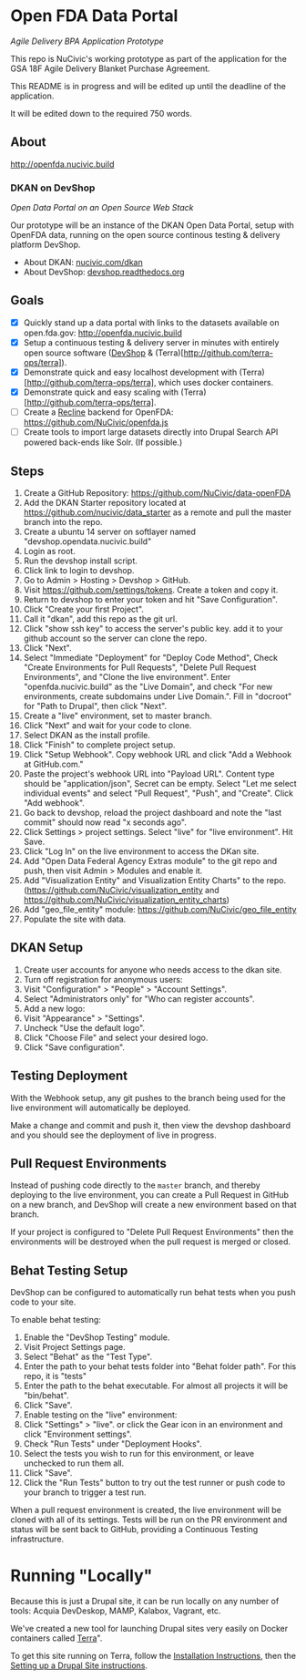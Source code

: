 Open FDA Data Portal
====================

*Agile Delivery BPA Application Prototype*

This repo is NuCivic's working prototype as part of the application for the GSA 18F Agile Delivery Blanket Purchase Agreement.

This README is in progress and will be edited up until the deadline of the application.

It will be edited down to the required 750 words.

About
-----

http://openfda.nucivic.build

### DKAN on DevShop
*Open Data Portal on an Open Source Web Stack*

Our prototype will be an instance of the DKAN Open Data Portal, setup with OpenFDA data, running on the open source continous testing & delivery platform DevShop.

- About DKAN: [nucivic.com/dkan](http://nucivic.com/dkan/)
- About DevShop: [devshop.readthedocs.org](http://devshop.readthedocs.org/)

Goals
-----
- [x] Quickly stand up a data portal with links to the datasets available on open.fda.gov: http://openfda.nucivic.build 
- [x] Setup a continuous testing & delivery server in minutes with entirely open source software ([DevShop](http://github.com/opendevshop/devshop) & (Terra)[http://github.com/terra-ops/terra]).
- [x] Demonstrate quick and easy localhost development with (Terra)[http://github.com/terra-ops/terra], which uses docker containers.
- [x] Demonstrate quick and easy scaling with (Terra)[http://github.com/terra-ops/terra].
- [ ] Create a [Recline](http://okfnlabs.org/recline/) backend for OpenFDA: https://github.com/NuCivic/openfda.js
- [ ] Create tools to import large datasets directly into Drupal Search API powered back-ends like Solr.  (If possible.)

Steps
-----

1. Create a GitHub Repository: https://github.com/NuCivic/data-openFDA
2. Add the DKAN Starter repository located at https://github.com/nucivic/data_starter as a remote and pull the master branch into the repo.
1. Create a ubuntu 14 server on softlayer named "devshop.opendata.nucivic.build"
2. Login as root.
3. Run the devshop install script.
4. Click link to login to devshop.
5. Go to Admin > Hosting > Devshop > GitHub.
5. Visit https://github.com/settings/tokens. Create a token and copy it. 
5. Return to devshop to enter your token and hit "Save Configuration".
5. Click "Create your first Project".
6. Call it "dkan", add this repo as the git url.
7. Click "show ssh key" to access the server's public key. add it to your github account so the server can clone the repo.
8. Click "Next".
9. Select "Immediate "Deployment" for "Deploy Code Method", Check "Create Environments for Pull Requests", "Delete Pull Request Environments", and "Clone the live environment".  Enter "openfda.nucivic.build" as the "Live Domain", and check "For new environments, create subdomains under Live Domain.".   Fill in "docroot" for "Path to Drupal", then click "Next".
10. Create a "live" environment, set to master branch.
11. Click "Next" and wait for your code to clone. 
12. Select DKAN as the install profile.
13. Click "Finish" to complete project setup.
14. Click "Setup Webhook". Copy webhook URL and click "Add a Webhook at GitHub.com."
15. Paste the project's webhook URL into "Payload URL".  Content type should be "application/json", Secret can be empty.  Select "Let me select individual events" and select "Pull Request", "Push", and "Create". Click "Add webhook".
16. Go back to devshop, reload the project dashboard and note the "last commit" should now read "x seconds ago".
17. Click Settings > project settings. Select "live" for "live environment". Hit Save.
18. Click "Log In" on the live environment to access the DKan site.
19. Add "Open Data Federal Agency Extras module" to the git repo and push, then visit Admin > Modules and enable it.
20. Add "Visualization Entity" and Visualization Entity Charts" to the repo. (https://github.com/NuCivic/visualization_entity and https://github.com/NuCivic/visualization_entity_charts)
21. Add "geo_file_entity" module: https://github.com/NuCivic/geo_file_entity
20. Populate the site with data.

DKAN Setup
----------
1. Create user accounts for anyone who needs access to the dkan site.
2. Turn off registration for anonymous users: 
  1. Visit "Configuration" > "People" > "Account Settings".
  2. Select "Administrators only" for "Who can register accounts".
3. Add a new logo:
  1. Visit "Appearance" > "Settings".
  2. Uncheck "Use the default logo".
  3. Click "Choose File" and select your desired logo.
  4. Click "Save configuration".


Testing Deployment
------------------

With the Webhook setup, any git pushes to the branch being used for the live environment will automatically be deployed. 

Make a change and commit and push it, then view the devshop dashboard and you should see the deployment of live in progress.

Pull Request Environments
-------------------------

Instead of pushing code directly to the `master` branch, and thereby deploying to the live environment, you can create a Pull Request in GitHub on a new branch, and DevShop will create a new environment based on that branch.

If your project is configured to "Delete Pull Request Environments" then the environments will be destroyed when the pull request is merged or closed.

Behat Testing Setup
-------------------

DevShop can be configured to automatically run behat tests when you push code to your site.

To enable behat testing:

1. Enable the "DevShop Testing" module.
2. Visit Project Settings page.
2. Select "Behat" as the "Test Type".
3. Enter the path to your behat tests folder into "Behat folder path".  For this repo, it is "tests"
4. Enter the path to the behat executable. For almost all projects it will be "bin/behat".
5. Click "Save".
6. Enable testing on the "live" environment:
  1. Click "Settings" > "live". or click the Gear icon in an environment and click "Environment settings".
  2. Check "Run Tests" under "Deployment Hooks".
  3. Select the tests you wish to run for this environment, or leave unchecked to run them all.
  4. Click "Save".
7. Click the "Run Tests" button to try out the test runner or push code to your branch to trigger a test run.

When a pull request environment is created, the live environment will be cloned with all of its settings.  Tests will be run on the PR environment and status will be sent back to GitHub, providing a Continuous Testing infrastructure.

Running "Locally"
=================

Because this is just a Drupal site, it can be run locally on any number of tools: Acquia DevDeskop, MAMP, Kalabox, Vagrant, etc.

We've created a new tool for launching Drupal sites very easily on Docker containers called [Terra](https://github.com/terra-ops/terra-app)".  

To get this site running on Terra, follow the [Installation Instructions](http://terra.readthedocs.org/en/latest/install/), then the [Setting up a Drupal Site instructions](http://terra.readthedocs.org/en/latest/drupal/).

